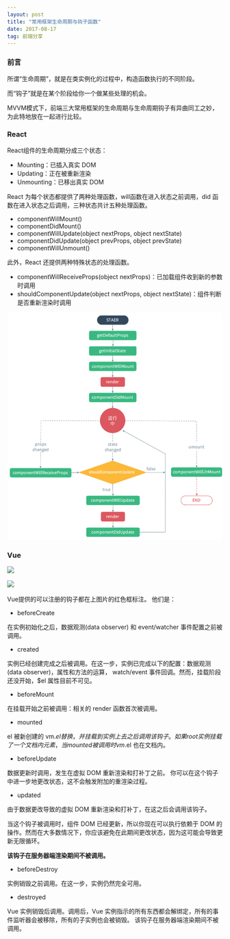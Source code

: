 ```yaml
---
layout: post
title: "常用框架生命周期与钩子函数"
date: 2017-08-17 
tag: 前端分享 
---  
```



### 前言

所谓“生命周期”，就是在类实例化的过程中，构造函数执行的不同阶段。

而“钩子”就是在某个阶段给你一个做某些处理的机会。

MVVM模式下，前端三大常用框架的生命周期与生命周期钩子有异曲同工之妙，为此特地放在一起进行比较。

### React

React组件的生命周期分成三个状态：
*	Mounting：已插入真实 DOM
*	Updating：正在被重新渲染
*	Unmounting：已移出真实 DOM

React 为每个状态都提供了两种处理函数，will函数在进入状态之前调用，did 函数在进入状态之后调用，三种状态共计五种处理函数。
*	componentWillMount()
*	componentDidMount()
*	componentWillUpdate(object nextProps, object nextState)
*	componentDidUpdate(object prevProps, object prevState)
*	componentWillUnmount()

此外，React 还提供两种特殊状态的处理函数。
*	componentWillReceiveProps(object nextProps)：已加载组件收到新的参数时调用
*	shouldComponentUpdate(object nextProps, object nextState)：组件判断是否重新渲染时调用

![](/images/posts/life/react.png)

### Vue

![](/images/posts/life/vue1.jpg)

![](/images/posts/life/vue2.jpg)

Vue提供的可以注册的钩子都在上图片的红色框标注。 他们是：

*   beforeCreate

在实例初始化之后，数据观测(data observer) 和 event/watcher 事件配置之前被调用。

*   created

实例已经创建完成之后被调用。在这一步，实例已完成以下的配置：数据观测(data observer)，属性和方法的运算， watch/event 事件回调。然而，挂载阶段还没开始，$el 属性目前不可见。

*   beforeMount

在挂载开始之前被调用：相关的 render 函数首次被调用。

*   mounted

el 被新创建的 vm.$el 替换，并挂载到实例上去之后调用该钩子。如果 root 实例挂载了一个文档内元素，当 mounted 被调用时 vm.$el 也在文档内。

*   beforeUpdate

数据更新时调用，发生在虚拟 DOM 重新渲染和打补丁之前。 你可以在这个钩子中进一步地更改状态，这不会触发附加的重渲染过程。

*   updated

由于数据更改导致的虚拟 DOM 重新渲染和打补丁，在这之后会调用该钩子。

当这个钩子被调用时，组件 DOM 已经更新，所以你现在可以执行依赖于 DOM 的操作。然而在大多数情况下，你应该避免在此期间更改状态，因为这可能会导致更新无限循环。

**该钩子在服务器端渲染期间不被调用。**

*   beforeDestroy

实例销毁之前调用。在这一步，实例仍然完全可用。

*   destroyed

Vue 实例销毁后调用。调用后，Vue 实例指示的所有东西都会解绑定，所有的事件监听器会被移除，所有的子实例也会被销毁。 该钩子在服务器端渲染期间不被调用。

